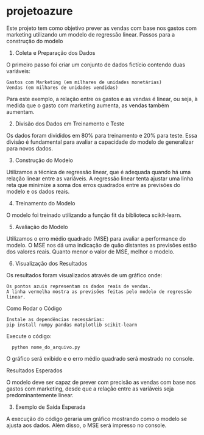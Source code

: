 # projetoazure

Este projeto tem como objetivo prever as vendas com base nos gastos com marketing utilizando um modelo de regressão linear.
Passos para a construção do modelo
1. Coleta e Preparação dos Dados

O primeiro passo foi criar um conjunto de dados fictício contendo duas variáveis:

    Gastos com Marketing (em milhares de unidades monetárias)
    Vendas (em milhares de unidades vendidas)

Para este exemplo, a relação entre os gastos e as vendas é linear, ou seja, à medida que o gasto com marketing aumenta, as vendas também aumentam.

2. Divisão dos Dados em Treinamento e Teste

Os dados foram divididos em 80% para treinamento e 20% para teste. Essa divisão é fundamental para avaliar a capacidade do modelo de generalizar para novos dados.

3. Construção do Modelo

Utilizamos a técnica de regressão linear, que é adequada quando há uma relação linear entre as variáveis. A regressão linear tenta ajustar uma linha reta que minimize a soma dos erros quadrados entre as previsões do modelo e os dados reais.

4. Treinamento do Modelo

O modelo foi treinado utilizando a função fit da biblioteca scikit-learn.

5. Avaliação do Modelo

Utilizamos o erro médio quadrado (MSE) para avaliar a performance do modelo. O MSE nos dá uma indicação de quão distantes as previsões estão dos valores reais. Quanto menor o valor de MSE, melhor o modelo.

6. Visualização dos Resultados

Os resultados foram visualizados através de um gráfico onde:

    Os pontos azuis representam os dados reais de vendas.
    A linha vermelha mostra as previsões feitas pelo modelo de regressão linear.

Como Rodar o Código

    Instale as dependências necessárias:
    pip install numpy pandas matplotlib scikit-learn
    
Execute o código:

      python nome_do_arquivo.py

O gráfico será exibido e o erro médio quadrado será mostrado no console.

Resultados Esperados

O modelo deve ser capaz de prever com precisão as vendas com base nos gastos com marketing, desde que a relação entre as variáveis seja predominantemente linear.

3. Exemplo de Saída Esperada

A execução do código geraria um gráfico mostrando como o modelo se ajusta aos dados. Além disso, o MSE será impresso no console.
